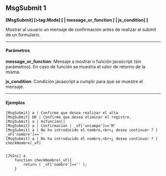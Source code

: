 ## MsgSubmit 1

**[MsgSubmit] [>tag:Mode] [ | message_or_function [ | js_condition] ]**

Mostrar al usuario un mensaje de confirmación antes de realizar el submit de un formulario.

---

#### Parámetros 

**message_or_function**: Mensaje a mostrar o función javascript (sin parámetros). En caso de función se muestra el valor de retorno de la misma.

**js_condition**: Condición javascript a cumplir para que se muestre el mensaje.

---

#### Ejemplos

```
[MsgSubmit] a | Confirme que desea realizar el alta
[MsgSubmit] bR | Confirme que desea eliminar el registro.
[MsgSubmit] a | mifuncion() 
[MsgSubmit] a | Confirmación | _vF['uncampo']=='M'
[MsgSubmit] a | No ha introducido el nombre,<br>¿ desea continuar ? | _vF['nombre']==''
[MsgSubmit] a | No ha introducido el nombre,<br>¿ desea continuar ? | checkNombre(_vF)


[JSIni] a
	function checkNombre(_vF){
    	return ( _vF['nombre']=='' );
    }

```
